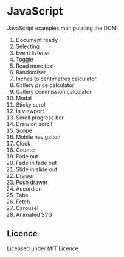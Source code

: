 # JavaScript

JavaScript examples manipulating the DOM.

1. Document ready
1. Selecting
1. Event listener
1. Toggle
1. Read more text
1. Randomiser
1. Inches to centimetres calculator
1. Gallery price calculator
1. Gallery commission calculator
1. Modal
1. Sticky scroll
1. In viewport
1. Scroll progress bar
1. Draw on scroll
1. Scope
1. Mobile navigation
1. Clock
1. Counter
1. Fade out
1. Fade in fade out
1. Slide in slide out
1. Drawer
1. Push drawer
1. Accordion
1. Tabs
1. Fetch
1. Carousel
1. Animated SVG

## Licence

Licensed under MIT Licence
